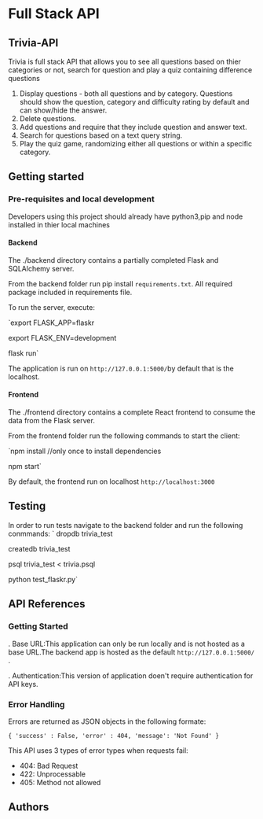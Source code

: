 # Full Stack API
## Trivia-API
Trivia is full stack API that allows you to see all questions based on thier categories or not, search for question and play a quiz containing difference questions

  1. Display questions - both all questions and by category. Questions should show the question, category and difficulty rating by default and can show/hide the answer.
  2. Delete questions.
  3. Add questions and require that they include question and answer text.
  4. Search for questions based on a text query string.
  5. Play the quiz game, randomizing either all questions or within a specific category.


## Getting started

### Pre-requisites and local development

Developers using this project should already have python3,pip and node installed in thier local machines

#### Backend
The ./backend directory contains a partially completed Flask and SQLAlchemy server.

From the backend folder run pip install `requirements.txt`. All required package included in requirements file.

To run the server, execute:

`export FLASK_APP=flaskr

 export FLASK_ENV=development
 
 flask run`
 
 The application is run on  `http://127.0.0.1:5000/`by default that is the localhost.
#### Frontend
The ./frontend directory contains a complete React frontend to consume the data from the Flask server. 

From the frontend folder run the following commands to start the client:

`npm install //only once to install dependencies

 npm start`

By default, the frontend run on localhost `http://localhost:3000` 
## Testing
In order to run tests navigate to the backend folder and run the following conmmands:
`
dropdb trivia_test

createdb trivia_test

psql trivia_test < trivia.psql

python test_flaskr.py`

## API References
### Getting Started
. Base URL:This application can only be run locally and is not hosted as a base URL.The backend app is hosted as the default `http://127.0.0.1:5000/` .

. Authentication:This version of application doen't require authentication for API keys.
### Error Handling
Errors are returned as JSON objects in the following formate:

   `{
      'success' : False,
      'error' : 404,
      'message': 'Not Found'
    }`
 
This API uses 3 types of error types when requests fail:

- 404: Bad Request
- 422: Unprocessable
- 405: Method not allowed

###
## Authors
